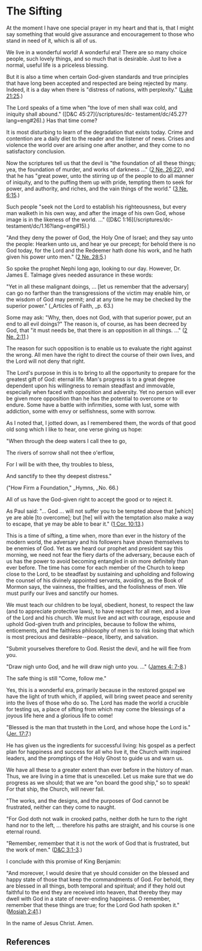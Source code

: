 # The Sifting

At the moment I have one special prayer in my heart and that is, that I might
say something that would give assurance and encouragement to those who stand
in need of it, which is all of us.

We live in a wonderful world! A wonderful era! There are so many choice
people, such lovely things, and so much that is desirable. Just to live a
normal, useful life is a priceless blessing.

But it is also a time when certain God-given standards and true principles
that have long been accepted and respected are being rejected by many. Indeed,
it is a day when there is "distress of nations, with perplexity." ([Luke
21:25](/scriptures/nt/luke/21.25?lang=eng#24).)

The Lord speaks of a time when "the love of men shall wax cold, and iniquity
shall abound." ([D&amp;C 45:27](/scriptures/dc-
testament/dc/45.27?lang=eng#26).) Has that time come?

It is most disturbing to learn of the degradation that exists today. Crime and
contention are a daily diet to the reader and the listener of news. Crises and
violence the world over are arising one after another, and they come to no
satisfactory conclusion.

Now the scriptures tell us that the devil is "the foundation of all these
things; yea, the foundation of murder, and works of darkness ..." ([2 Ne.
26:22](/scriptures/bofm/2-ne/26.22?lang=eng#21)), and that he has "great
power, unto the stirring up of the people to do all manner of iniquity, and to
the puffing them up with pride, tempting them to seek for power, and
authority, and riches, and the vain things of the world." ([3 Ne.
6:15](/scriptures/bofm/3-ne/6.15?lang=eng#14).)

Such people "seek not the Lord to establish his righteousness, but every man
walketh in his own way, and after the image of his own God, whose image is in
the likeness of the world. ..." ([D&amp;C 1:16](/scriptures/dc-
testament/dc/1.16?lang=eng#15).)

"And they deny the power of God, the Holy One of Israel; and they say unto the
people: Hearken unto us, and hear ye our precept; for behold there is no God
today, for the Lord and the Redeemer hath done his work, and he hath given his
power unto men." ([2 Ne. 28:5](/scriptures/bofm/2-ne/28.5?lang=eng#4).)

So spoke the prophet Nephi long ago, looking to our day. However, Dr. James E.
Talmage gives needed assurance in these words:

"Yet in all these malignant doings, ... [let us remember that the adversary] can
go no farther than the transgressions of the victim may enable him, or the
wisdom of God may permit; and at any time he may be checked by the superior
power." (_Articles of Faith, _p. 63.)

Some may ask: "Why, then, does not God, with that superior power, put an end
to all evil doings?" The reason is, of course, as has been decreed by God,
that "it must needs be, that there is an opposition in all things. ..." ([2 Ne.
2:11](/scriptures/bofm/2-ne/2.11?lang=eng#10).)

The reason for such opposition is to enable us to evaluate the right against
the wrong. All men have the right to direct the course of their own lives, and
the Lord will not deny that right.

The Lord's purpose in this is to bring to all the opportunity to prepare for
the greatest gift of God: eternal life. Man's progress is to a great degree
dependent upon his willingness to remain steadfast and immovable, especially
when faced with opposition and adversity. Yet no person will ever be given
more opposition than he has the potential to overcome or to endure. Some have
a battle with infirmities, some with lust, some with addiction, some with envy
or selfishness, some with sorrow.

As I noted that, I jotted down, as I remembered them, the words of that good
old song which I like to hear, one verse giving us hope:

"When through the deep waters I call thee to go,

The rivers of sorrow shall not thee o'erflow,

For I will be with thee, thy troubles to bless,

And sanctify to thee thy deepest distress."

("How Firm a Foundation," _Hymns, _No. 66.)

All of us have the God-given right to accept the good or to reject it.

As Paul said: "... God ... will not suffer you to be tempted above that [which] ye
are able [to overcome]; but [he] will with the temptation also make a way to
escape, that ye may be able to bear it." ([1 Cor.
10:13](/scriptures/nt/1-cor/10.13?lang=eng#12).)

This is a time of sifting, a time when, more than ever in the history of the
modern world, the adversary and his followers have shown themselves to be
enemies of God. Yet as we heard our prophet and president say this morning, we
need not fear the fiery darts of the adversary, because each of us has the
power to avoid becoming entangled in sin more definitely than ever before. The
time has come for each member of the Church to keep close to the Lord, to be
steadfast by sustaining and upholding and following the counsel of his
divinely appointed servants, avoiding, as the Book of Mormon says, the
vainness, the frailties, and the foolishness of men. We must purify our lives
and sanctify our homes.

We must teach our children to be loyal, obedient, honest, to respect the law
(and to appreciate protective laws), to have respect for all men, and a love
of the Lord and his church. We must live and act with courage, espouse and
uphold God-given truth and principles, because to follow the whims,
enticements, and the faithless philosophy of men is to risk losing that which
is most precious and desirable--peace, liberty, and salvation.

"Submit yourselves therefore to God. Resist the devil, and he will flee from
you.

"Draw nigh unto God, and he will draw nigh unto you. ..." ([James 4:
7-8](/scriptures/nt/james/4?lang=eng).)

The safe thing is still "Come, follow me."

Yes, this is a wonderful era, primarily because in the restored gospel we have
the light of truth which, if applied, will bring sweet peace and serenity into
the lives of those who do so. The Lord has made the world a crucible for
testing us, a place of sifting from which may come the blessings of a joyous
life here and a glorious life to come!

"Blessed is the man that trusteth in the Lord, and whose hope the Lord is."
([Jer. 17:7](/scriptures/ot/jer/17.7?lang=eng#6).)

He has given us the ingredients for successful living: his gospel as a perfect
plan for happiness and success for all who live it, the Church with inspired
leaders, and the promptings of the Holy Ghost to guide us and warn us.

We have all these to a greater extent than ever before in the history of man.
Thus, we are living in a time that is unexcelled. Let us make sure that we do
progress as we should; that we are "on board the good ship," so to speak! For
that ship, the Church, will never fail.

"The works, and the designs, and the purposes of God cannot be frustrated,
neither can they come to naught.

"For God doth not walk in crooked paths, neither doth he turn to the right
hand nor to the left, ... therefore his paths are straight, and his course is
one eternal round.

"Remember, remember that it is not the work of God that is frustrated, but the
work of men." ([D&amp;C 3:1-3](/scriptures/dc-testament/dc/3.1-3?lang=eng#0).)

I conclude with this promise of King Benjamin:

"And moreover, I would desire that ye should consider on the blessed and happy
state of those that keep the commandments of God. For behold, they are blessed
in all things, both temporal and spiritual; and if they hold out faithful to
the end they are received into heaven, that thereby they may dwell with God in
a state of never-ending happiness. O remember, remember that these things are
true; for the Lord God hath spoken it." ([Mosiah
2:41](/scriptures/bofm/mosiah/2.41?lang=eng#40).)

In the name of Jesus Christ. Amen.

## References

